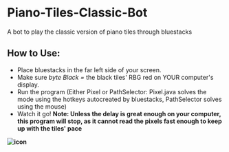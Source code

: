 # Piano-Tiles-Classic-Bot
A bot to play the classic version of piano tiles through bluestacks
## How to Use:
- Place bluestacks in the far left side of your screen. 
- Make sure <i>byte Black =</i> the black tiles' RBG red on YOUR computer's display. 
- Run the program (Either Pixel or PathSelector: Pixel.java solves the mode using the hotkeys autocreated by bluestacks, PathSelector solves using the mouse)
- Watch it go!
<b> Note: Unless the delay is great enough on your computer, this program will stop, as it cannot read the pixels fast enough to keep up with the tiles' pace<b>

![icon](https://user-images.githubusercontent.com/33200183/34471524-f5780d06-ef19-11e7-9bb3-576cedc9ca7b.jpg)
